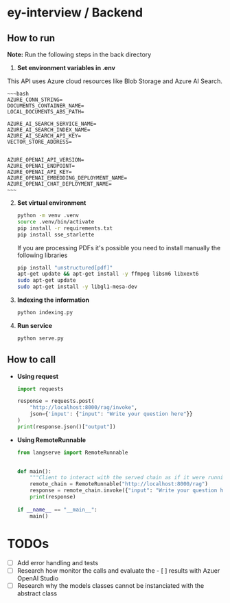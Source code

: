 # ey-interview / Backend


## How to run

**Note:** Run the following steps in the back directory

1. **Set environment variables in .env** <a id="env-vars"></a>

This API uses Azure cloud resources like Blob Storage and Azure AI Search.

    ~~~bash
    AZURE_CONN_STRING=
    DOCUMENTS_CONTAINER_NAME=
    LOCAL_DOCUMENTS_ABS_PATH=

    AZURE_AI_SEARCH_SERVICE_NAME=
    AZURE_AI_SEARCH_INDEX_NAME=
    AZURE_AI_SEARCH_API_KEY=
    VECTOR_STORE_ADDRESS=


    AZURE_OPENAI_API_VERSION=
    AZURE_OPENAI_ENDPOINT=
    AZURE_OPENAI_API_KEY=
    AZURE_OPENAI_EMBEDDING_DEPLOYMENT_NAME=
    AZURE_OPENAI_CHAT_DEPLOYMENT_NAME=
    ~~~   

2. **Set virtual environment** <a id="venv"></a>

    ~~~bash
    python -m venv .venv
    source .venv/bin/activate
    pip install -r requirements.txt
    pip install sse_starlette
    ~~~

    If you are processing PDFs it's possible you need to install manually the following libraries

    ~~~bash
    pip install "unstructured[pdf]"
    apt-get update && apt-get install -y ffmpeg libsm6 libxext6
    sudo apt-get update
    sudo apt-get install -y libgl1-mesa-dev
    ~~~

3. **Indexing the information**
    ~~~bash
    python indexing.py
    ~~~

4. **Run service**

    ~~~bash
    python serve.py
    ~~~

## How to call
- **Using request**
    ~~~python
    import requests

    response = requests.post(
        "http://localhost:8000/rag/invoke",
        json={'input': {"input": "Write your question here"}}
    )
    print(response.json()["output"])
    ~~~

- **Using RemoteRunnable**
    ~~~python
    from langserve import RemoteRunnable

     
    def main():
        """Client to interact with the served chain as if it were running client-side"""
        remote_chain = RemoteRunnable("http://localhost:8000/rag")
        response = remote_chain.invoke({"input": "Write your question here"})
        print(response)
        
    if __name__ == "__main__":
        main()
    ~~~


# TODOs

- [ ] Add error handling and tests
- [ ] Research how monitor the calls and evaluate the - [ ] results with Azuer OpenAI Studio
- [ ] Research why the models classes cannot be instanciated with the abstract class
